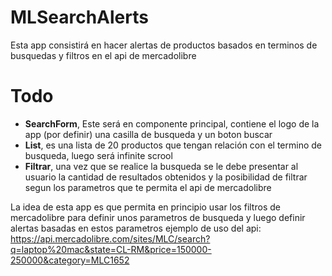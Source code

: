 # MLSearchAlerts
Esta app consistirá en hacer alertas de productos basados en terminos de busquedas y filtros en el api de mercadolibre

# Todo 
* **SearchForm**, Este será en componente principal, contiene el logo de la app (por definir) una casilla de busqueda y un boton buscar
* **List**, es una lista de 20 productos que tengan relación con el termino de busqueda, luego será infinite scrool
* **Filtrar**, una vez que se realice la busqueda se le debe presentar al usuario la cantidad de resultados obtenidos y la posibilidad de filtrar segun los parametros que te permita el api de mercadolibre


La idea de esta app es que permita en principio usar los filtros de mercadolibre para definir unos parametros de busqueda y luego definir alertas basadas en estos parametros
ejemplo de uso del api: https://api.mercadolibre.com/sites/MLC/search?q=laptop%20mac&state=CL-RM&price=150000-250000&category=MLC1652
